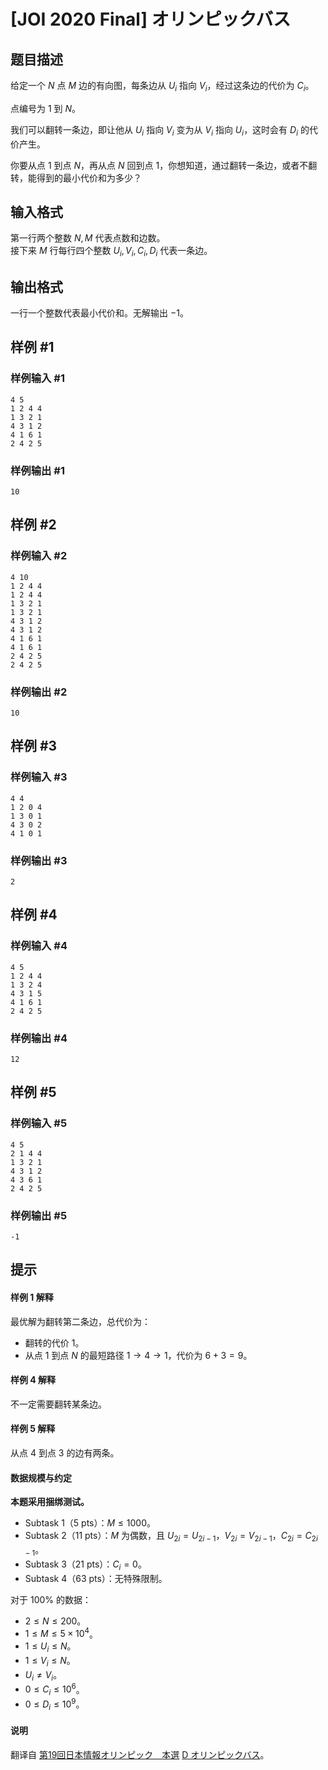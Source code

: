 # [JOI 2020 Final] オリンピックバス

## 题目描述

给定一个 $N$ 点 $M$ 边的有向图，每条边从 $U_i$ 指向 $V_i$，经过这条边的代价为 $C_i$。

点编号为 $1$ 到 $N$。

我们可以翻转一条边，即让他从 $U_i$ 指向 $V_i$ 变为从 $V_i$ 指向 $U_i$，这时会有 $D_i$ 的代价产生。

你要从点 $1$ 到点 $N$，再从点 $N$ 回到点 $1$，你想知道，通过翻转一条边，或者不翻转，能得到的最小代价和为多少？

## 输入格式

第一行两个整数 $N,M$ 代表点数和边数。        
接下来 $M$ 行每行四个整数 $U_i,V_i,C_i,D_i$ 代表一条边。

## 输出格式

一行一个整数代表最小代价和。无解输出 $-1$。

## 样例 #1

### 样例输入 #1
```
4 5
1 2 4 4
1 3 2 1
4 3 1 2
4 1 6 1
2 4 2 5
```

### 样例输出 #1

```
10
```

## 样例 #2

### 样例输入 #2
```
4 10
1 2 4 4
1 2 4 4
1 3 2 1
1 3 2 1
4 3 1 2
4 3 1 2
4 1 6 1
4 1 6 1
2 4 2 5
2 4 2 5
```

### 样例输出 #2

```
10
```

## 样例 #3

### 样例输入 #3
```
4 4
1 2 0 4
1 3 0 1
4 3 0 2
4 1 0 1
```

### 样例输出 #3

```
2
```

## 样例 #4

### 样例输入 #4
```
4 5
1 2 4 4
1 3 2 4
4 3 1 5
4 1 6 1
2 4 2 5
```

### 样例输出 #4

```
12
```

## 样例 #5

### 样例输入 #5
```
4 5
2 1 4 4
1 3 2 1
4 3 1 2
4 3 6 1
2 4 2 5
```

### 样例输出 #5

```
-1
```

## 提示

#### 样例 1 解释

最优解为翻转第二条边，总代价为：

- 翻转的代价 $1$。
- 从点 $1$ 到点 $N$ 的最短路径 $1 \to 4 \to 1$，代价为 $6+3=9$。

#### 样例 4 解释

不一定需要翻转某条边。

#### 样例 5 解释

从点 $4$ 到点 $3$ 的边有两条。

#### 数据规模与约定

**本题采用捆绑测试。**

- Subtask 1（5 pts）：$M \le 1000$。
- Subtask 2（11 pts）：$M$ 为偶数，且 $U_{2i}=U_{2i-1}$，$V_{2i}=V_{2i-1}$，$C_{2i}=C_{2i-1}$。
- Subtask 3（21 pts）：$C_i=0$。
- Subtask 4（63 pts）：无特殊限制。

对于 $100\%$ 的数据：

- $2 \le N \le 200$。
- $1 \le M \le 5 \times 10^4$。
- $1 \le U_i \le N$。
- $1 \le V_i \le N$。
- $U_i \ne V_i$。
- $0 \le C_i \le 10^6$。
- $0 \le D_i \le 10^9$。

#### 说明

翻译自 [第19回日本情報オリンピック　本選](https://www.ioi-jp.org/joi/2019/2020-ho/index.html) [D オリンピックバス](https://www.ioi-jp.org/joi/2019/2020-ho/2020-ho-t4.pdf)。
